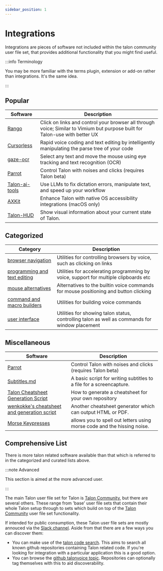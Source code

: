 ```yaml
---
sidebar_position: 1
---
```


# Integrations

Integrations are pieces of software not included within the talon community user file set, that provides
additional functionality that you might find useful.

:::info Terminology

You may be more familiar with the terms plugin, extension or add-on rather than integrations.
It's the same idea.

:::

## Popular

| Software                                                     | Description                                                                                                                 |
| ------------------------------------------------------------ | --------------------------------------------------------------------------------------------------------------------------- |
| [Rango](https://github.com/david-tejada/rango)               | Click on links and control your browser all through voice; Similar to Vimium but purpose built for Talon-use with better UX |
| [Cursorless](https://www.cursorless.org/)                    | Rapid voice coding and text editing by intelligently manipulating the parse tree of your code                               |
| [gaze-ocr](https://github.com/wolfmanstout/talon-gaze-ocr)   | Select any text and move the mouse using eye tracking and text recognition (OCR)                                            |
| [Parrot](https://github.com/chaosparrot/parrot.py)           | Control Talon with noises and clicks (requires Talon beta)                                                                  |
| [Talon-ai-tools](https://github.com/c-loftus/talon-ai-tools) | Use LLMs to fix dictation errors, manipulate text, and speed up your workflow                                               |
| [AXKit](https://github.com/phillco/talon-axkit)              | Enhance Talon with native OS accessibility integrations (macOS only)                                                        |
| [Talon-HUD](https://github.com/chaosparrot/talon_hud)        | Show visual information about your current state of Talon.                                                                  |

## Categorized

| Category                                                     | Description                                                                                                                 |
| ------------------------------------------------------------ | --------------------------------------------------------------------------------------------------------------------------- |
| [browser navigation](./browser-navigation.md) | Utilities for controlling browsers by voice, such as clicking on links |
| [programming and text editing](./coding-and-editing.md) | Utilities for accelerating programming by voice, support for multiple clipboards etc |
| [mouse alternatives](./mouse-alternatives.md) | Alternatives to the builtin voice commands for mouse positioning and button clicking |
| [command and macro builders](./talon-customization-helpers.md) | Utilities for building voice commands |
| [user interface](./user-interface.md) | Utilities for showing talon status, controlling talon as well as commands for window placement |

## Miscellaneous



| Software                                           | Description                                                |
| -------------------------------------------------- | ---------------------------------------------------------- |
| [Parrot](https://github.com/chaosparrot/parrot.py) | Control Talon with noises and clicks (requires Talon beta) |
| [Subtitles.md](https://gist.github.com/tararoys/accf5506bea2c5c17e5bb31c7beac6e4) | A basic script for writing subtitles to a file for a screencapture. |
| [Talon Cheatsheet Generation Script](https://gist.github.com/tararoys/c538b7ae8e1f21db9a794c2c0f5becf4) | How to generate a cheatsheet for your own repository |
| [wenkokke's cheatsheet and generation script](https://github.com/wenkokke/talon-cheatsheet/) | Another cheatsheet generator which can output HTML or PDF. |
| [Morse Keypresses](https://gist.github.com/tararoys/7ef72526a825bb4c2253c961695d5e4b) | allows you to spell out letters using morse code and the hissing noise. |


## Comprehensive List

There is more talon related software available than that which is referred to in the categorized and curated lists above.

:::note Advanced

This section is aimed at the more advanced user.

:::

The main Talon user file set for Talon is [Talon Community](https://github.com/talonhub/community), but there are several others. These range from 'base' user file sets that contain their whole Talon setup through to sets which build on top of the [Talon Community](https://github.com/talonhub/community) user file set functionality.

If intended for public consumption, these Talon user file sets are mostly annouced via the [Slack channel](https://talonvoice.com/chat). Aside from that there are a few ways you can discover them:

- You can make use of the [talon code search](https://search.talonvoice.com/search/). This aims to search all known github repositories containing Talon related code. If you're looking for integration with a particular application this is a good option.
- You can browse the [github talonvoice topic](https://github.com/topics/talonvoice). Repositories can optionally tag themselves with this to aid discoverability.


